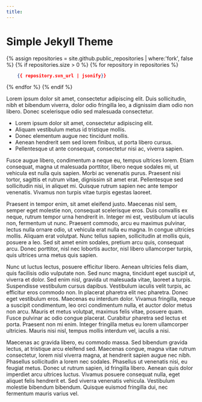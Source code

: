```yaml
---
title: 
---
```


# Simple Jekyll Theme



{% assign repositories = site.github.public_repositories | where:'fork', false %}
{% if repositories.size > 0 %}
{% for repository in repositories %}
```json 
    {{ repository.svn_url | jsonify}}
```
{% endfor %}
{% endif %}

Lorem ipsum dolor sit amet, consectetur adipiscing elit. 
Duis sollicitudin, nibh et bibendum viverra, dolor odio fringilla leo, a 
dignissim diam odio non libero. Donec scelerisque odio sed malesuada consectetur. 

- Lorem ipsum dolor sit amet, consectetur adipiscing elit.
- Aliquam vestibulum metus id tristique mollis.
- Donec elementum augue nec tincidunt mollis.
- Aenean hendrerit sem sed lorem finibus, ut porta libero cursus.
- Pellentesque ut ante consequat, consectetur nisi ac, viverra sapien.

Fusce augue libero, condimentum a neque eu, tempus ultrices lorem. Etiam consequat, magna 
ut malesuada porttitor, libero neque sodales mi, ut vehicula est nulla quis sapien. Morbi 
ac venenatis purus. Praesent nisi tortor, sagittis et rutrum vitae, dignissim sit amet erat. 
Pellentesque sed sollicitudin nisi, in aliquet mi. Quisque rutrum sapien nec ante tempor 
venenatis. Vivamus non turpis vitae turpis egestas laoreet.

Praesent in tempor enim, sit amet eleifend justo. Maecenas nisl sem, semper eget molestie 
non, consequat scelerisque eros. Duis convallis ex neque, rutrum tempor urna hendrerit in. 
Integer mi est, vestibulum ut iaculis non, fermentum ut nunc. Praesent commodo, arcu eu 
maximus pulvinar, lectus nulla ornare odio, ut vehicula erat nulla eu magna. In congue 
ultricies mollis. Aliquam erat volutpat. Nunc tellus sapien, sollicitudin at mollis quis, 
posuere a leo. Sed sit amet enim sodales, pretium arcu quis, consequat arcu. Donec porttitor, 
nisl nec lobortis auctor, nisl libero ullamcorper turpis, quis ultrices urna metus quis sapien.

Nunc ut luctus lectus, posuere efficitur libero. Aenean ultricies felis diam, quis facilisis 
odio vulputate non. Sed nunc magna, tincidunt eget suscipit ut, viverra et dolor. Sed enim 
nisl, gravida ut malesuada vitae, laoreet a turpis. Suspendisse vestibulum cursus dapibus. 
Vestibulum iaculis velit turpis, ac efficitur eros commodo non. In placerat pharetra elit nec 
pharetra. Donec eget vestibulum eros. Maecenas eu interdum dolor. Vivamus fringilla, neque a 
suscipit condimentum, leo orci condimentum nulla, et auctor dolor metus non arcu. Mauris et 
metus volutpat, maximus felis vitae, posuere quam. Fusce pulvinar ac odio congue placerat. 
Curabitur pharetra sed lectus et porta. Praesent non mi enim. Integer fringilla metus eu 
lorem ullamcorper ultricies. Mauris nisi nisl, tempus mollis interdum vel, iaculis a nisi.

Maecenas ac gravida libero, eu commodo massa. Sed bibendum gravida lectus, at tristique arcu 
eleifend sed. Maecenas congue, magna vitae rutrum consectetur, lorem nisl viverra magna, at 
hendrerit sapien augue nec nibh. Phasellus sollicitudin a lorem nec sodales. Phasellus ut 
venenatis nisi, eu feugiat metus. Donec ut rutrum sapien, id fringilla libero. Aenean quis 
dolor imperdiet arcu ultrices luctus. Vivamus posuere consequat nulla, eget aliquet felis 
hendrerit et. Sed viverra venenatis vehicula. Vestibulum molestie bibendum bibendum. Quisque 
euismod fringilla dui, nec fermentum mauris varius vel.

